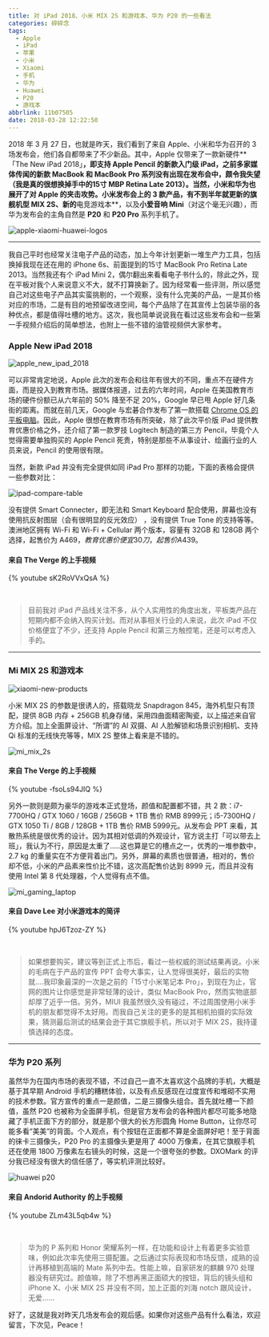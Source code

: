 ```yaml
---
title: 对 iPad 2018、小米 MIX 2S 和游戏本、华为 P20 的一些看法
categories: 碎碎念
tags:
  - Apple
  - iPad
  - 苹果
  - 小米
  - Xiaomi
  - 手机
  - 华为
  - Huawei
  - P20
  - 游戏本
abbrlink: 11b07505
date: 2018-03-28 12:22:50
---
```


2018 年 3 月 27 日，也就是昨天，我们看到了来自 Apple、小米和华为召开的 3 场发布会，他们各自都带来了不少新品。其中，Apple 仅带来了一款新硬件**「The New iPad 2018」**，即支持 Apple Pencil 的新款入门级 iPad，之前多家媒体传闻的新款 MacBook 和 MacBook Pro 系列没有出现在发布会中，颇令我失望（我是真的很想换掉手中的15寸 MBP Retina Late 2013）。当然，小米和华为也展开了对 Apple 的夹击攻势。小米发布会上的 3 款产品，有不到半年就更新的旗舰机型 **MIX 2S**、新的**电竞游戏本**，以及**小爱音响 Mini**（对这个毫无兴趣），而华为发布会的主角自然是 **P20** 和 **P20 Pro** 系列手机了。

![apple-xiaomi-huawei-logos](https://user-images.githubusercontent.com/5259084/38006101-4dd9a55a-328f-11e8-9d07-f6f0dc550cdb.png)

<!--more-->

-----

我自己平时也经常关注电子产品的动态，加上今年计划更新一堆生产力工具，包括换掉我现在还在用的 iPhone 6s、前面提到的15寸 MacBook Pro Retina Late 2013。当然我还有个 iPad Mini 2，偶尔翻出来看看电子书什么的，除此之外，现在平板对我个人来说意义不大，就不打算换新了。因为经常看一些评测，所以感觉自己对这些电子产品其实蛮挑剔的，一个观察，没有什么完美的产品，一是其价格对应的市场，二是有目的地预留改进空间，每个产品除了在其宣传上包装华丽的各种优点，都是值得吐槽的地方。这次，我也简单说说我在看过这些发布会和一些第一手视频介绍后的简单想法，也附上一些不错的油管视频供大家参考。

### Apple New iPad 2018

![apple_new_ipad_2018](https://user-images.githubusercontent.com/5259084/38006292-1ca72b6e-3290-11e8-8082-dd7901c48a4f.jpg)

可以非常肯定地说，Apple 此次的发布会和往年有很大的不同，重点不在硬件方面，而是投入到教育市场。据媒体报道，过去的六年时间，Apple 在美国教育市场的硬件份额已从六年前的 50% 降至不足 20%，Google 早已甩 Apple 好几条街的距离。而就在前几天，Google 与宏碁合作发布了第一款搭载 [Chrome OS 的平板电脑](https://www.theverge.com/circuitbreaker/2018/3/26/17157444/acer-chromebook-tab-10-first-chrome-os-tablet-announced)。因此，Apple 很想在教育市场有所突破，除了此次平价版 iPad 提供教育优惠价格之外，还介绍了第一款罗技 Logitech 制造的第三方 Pencil，毕竟个人觉得需要单独购买的 Apple Pencil 死贵，特别是那些不从事设计、绘画行业的人员来说，Pencil 的使用很有限。

当然，新款 iPad 并没有完全提供如同 iPad Pro 那样的功能，下面的表格会提供一些参数对比：

![ipad-compare-table](https://user-images.githubusercontent.com/5259084/38007456-34a7c5de-3295-11e8-991f-5b2d6eb9b315.png)

没有提供 Smart Connecter，即无法和 Smart Keyboard 配合使用，屏幕也没有使用抗反射图层（会有很明显的反光效应）
，没有提供 True Tone 的支持等等。澳洲地区拥有 Wi-Fi 和 Wi-Fi + Cellular 两个版本，容量有 32GB 和 128GB 两个选择，起售价为 A$469，教育优惠价便宜 30 刀，起售价 A$439。

#### 来自 The Verge 的上手视频

{% youtube sK2RoVVxQsA %}

<br>

> 目前我对 iPad 产品线关注不多，从个人实用性的角度出发，平板类产品在短期内都不会纳入购买计划。而对从事相关行业的人来说，此次 iPad 不仅价格便宜了不少，还支持 Apple Pencil 和第三方触控笔，还是可以考虑入手的。

-----

### Mi MIX 2S 和游戏本

![xiaomi-new-products](https://user-images.githubusercontent.com/5259084/38007841-32c4754e-3297-11e8-9eea-6f22a7585c32.jpg)

小米 MIX 2S 的参数是很诱人的，搭载晓龙 Snapdragon 845，海外机型只有顶配，提供 8GB 内存 + 256GB 机身存储，采用四曲面精密陶瓷，以上描述来自官方介绍。加上全面屏设计、“所谓”的 AI 双摄、AI 人脸解锁和场景识别相机、支持 Qi 标准的无线快充等等，MIX 2S 整体上看来是不错的。

![mi_mix_2s](https://user-images.githubusercontent.com/5259084/38008052-47328c86-3298-11e8-9920-f9eaa244048b.jpg)

#### 来自 The Verge 的上手视频

{% youtube -fsoLs94JIQ %}

另外一款则是颇为豪华的游戏本正式登场，颜值和配置都不错，共 2 款：i7-7700HQ / GTX 1060 / 16GB / 256GB + 1TB 售价 RMB 8999元；i5-7300HQ / GTX 1050 Ti / 8GB / 128GB + 1TB 售价 RMB 5999元。从发布会 PPT 来看，其散热系统是很优秀的设计。因为其相对低调的外观设计，官方说主打「可以带去上班」，我认为不行，原因是太重了.....这也算是它的槽点之一，优秀的一堆参数中，2.7 kg 的重量实在不方便背着出门。另外，屏幕的素质也很普通，相对的，售价却不低，小米的产品素来性价比不错，这次高配售价达到 8999 元，而且并没有使用 Intel 第 8 代处理器，个人觉得有点不值。

![mi_gaming_laptop](https://user-images.githubusercontent.com/5259084/38008437-6be552fa-329a-11e8-92bd-35eb979b2176.jpg)

#### 来自 Dave Lee 对小米游戏本的简评

{% youtube hpJ6Tzoz-ZY %}

<br>

> 如果想要购买，建议等到正式上市后，看过一些权威的测试结果再说。小米的毛病在于产品的宣传 PPT 会夸大事实，让人觉得很美好，最后的实物就....我印象最深的一次是之前的「15寸小米笔记本 Pro」，到现在为止，官网的图片让你感觉是非常轻薄的设计，类似 MacBook Pro，然而实物底部却厚了近乎一倍。另外，MIUI 我虽然很久没有碰过，不过周围使用小米手机的朋友都觉得不太好用。而我自己关注的更多的是其相机拍摄的实际效果，猜测最后测试的结果会逊于其它旗舰手机，所以对于 MIX 2S，我持谨慎选择的态度。

-----

### 华为 P20 系列

虽然华为在国内市场的表现不错，不过自己一直不太喜欢这个品牌的手机，大概是基于其早期 Android 手机的糟糕体验，以及有点反感现在过度宣传和堆砌不实用的技术参数。官方宣传的重点一是颜值，二是三摄像头组合。首先就吐槽一下颜值，虽然 P20 也被称为全面屏手机，但是官方发布会的各种图片都尽可能多地隐藏了手机正面下方的部分，就是那个很大的长方形圆角 Home Button，让你尽可能多看“美美”的背面。个人观点，有个按钮在正面都不算是全面屏好吧！至于背面的徕卡三摄像头，P20 Pro 的主摄像头更是用了 4000 万像素，在其它旗舰手机还在使用 1800 万像素左右镜头的时候，这是一个很夸张的参数。DXOMark 的评分我已经没有很大的信任感了，等实机评测比较好。

![huawei p20](https://user-images.githubusercontent.com/5259084/38008894-130bade8-329d-11e8-95c3-04aa580ae6e1.jpg)

#### 来自 Andorid Authority 的上手视频

{% youtube ZLm43L5qb4w %}

<br>

> 华为的 P 系列和 Honor 荣耀系列一样，在功能和设计上有着更多实验意味，例如此次率先使用三摄配置。之后通过实际表现和市场反馈，成熟的设计再移植到高端的 Mate 系列中去。性能上嘛，自家研发的麒麟 970 处理器没有研究过。颜值嘛，除了不想再黑正面硕大的按钮，背后的镜头组和 iPhone X、小米 MIX 2S 并没有不同，加上正面的刘海 notch 跟风设计，无爱......

好了，这就是我对昨天几场发布会的观后感。如果你对这些产品有什么看法，欢迎留言，下次见，Peace！

